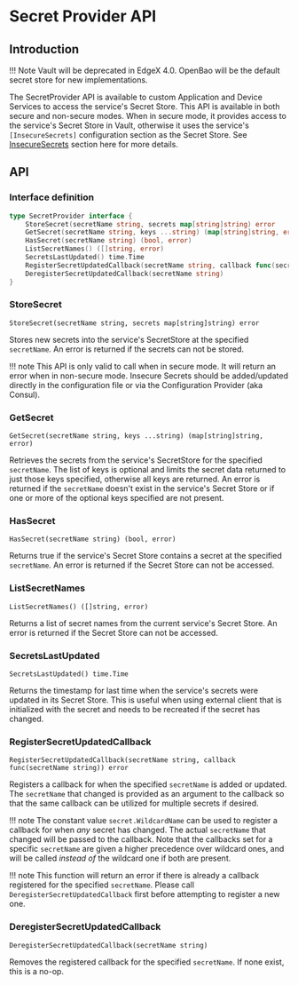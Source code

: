 # Secret Provider API

## Introduction

!!! Note
    Vault will be deprecated in EdgeX 4.0. OpenBao will be the default secret store for new implementations.

The SecretProvider API is available to custom Application and Device Services to access the service's Secret Store. This API is available in both secure and non-secure modes. When in secure mode, it provides access to the service's Secret Store in Vault, otherwise it uses the service's `[InsecureSecrets]` configuration section as the Secret Store. See [InsecureSecrets](../../microservices/configuration/CommonConfiguration/#configuration-properties) section here for more details.

## API

### Interface definition

```go
type SecretProvider interface {
	StoreSecret(secretName string, secrets map[string]string) error
	GetSecret(secretName string, keys ...string) (map[string]string, error)
    HasSecret(secretName string) (bool, error)
	ListSecretNames() ([]string, error)
	SecretsLastUpdated() time.Time	
    RegisterSecretUpdatedCallback(secretName string, callback func(secretName string)) error
	DeregisterSecretUpdatedCallback(secretName string)
}
```

### StoreSecret

`StoreSecret(secretName string, secrets map[string]string) error`

Stores new secrets into the service's SecretStore at the specified `secretName`. An error is returned if the secrets can not be stored.

!!! note 
    This API is only valid to call when in secure mode. It will return an error when in non-secure mode. Insecure Secrets should be added/updated directly in the configuration file or via the Configuration Provider (aka Consul).

### GetSecret

`GetSecret(secretName string, keys ...string) (map[string]string, error)`

Retrieves the secrets from the service's SecretStore for the specified `secretName`. The list of keys is optional and limits the secret data returned to just those keys specified, otherwise all keys are returned. An error is returned if the `secretName` doesn't exist in the service's Secret Store or if one or more of the optional keys specified are not present.

### HasSecret 

`HasSecret(secretName string) (bool, error)`

Returns true if the service's Secret Store contains a secret at the specified `secretName`. An error is returned if the Secret Store can not be accessed.

### ListSecretNames 

`ListSecretNames() ([]string, error)`

Returns a list of secret names from the current service's Secret Store. An error is returned if the Secret Store can not be accessed.

### SecretsLastUpdated 

`SecretsLastUpdated() time.Time`

Returns the timestamp for last time when the service's secrets were updated in its Secret Store. This is useful when using external client that is initialized with the secret and needs to be recreated if the secret has changed. 

### RegisterSecretUpdatedCallback

    RegisterSecretUpdatedCallback(secretName string, callback func(secretName string)) error

Registers a callback for when the specified `secretName` is added or updated. The `secretName` that changed is provided as an argument to the callback so that the same callback can be utilized for multiple secrets if desired.

!!! note
    The constant value `secret.WildcardName` can be used to register a callback for when _any_ secret has changed. The actual `secretName` that changed will be passed to the callback. Note that the callbacks set for a specific `secretName` are given a higher precedence over wildcard ones, and will be called _instead of_ the wildcard one if both are present.

!!! note
    This function will return an error if there is already a callback registered for the specified `secretName`. Please call `DeregisterSecretUpdatedCallback` first before attempting to register a new one.

### DeregisterSecretUpdatedCallback

    DeregisterSecretUpdatedCallback(secretName string)

Removes the registered callback for the specified `secretName`. If none exist, this is a no-op.
